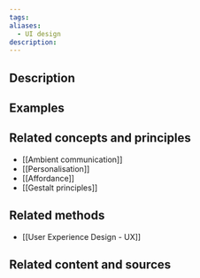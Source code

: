 ```yaml
---
tags: 
aliases:
  - UI design
description:
---
```


## Description


## Examples 


## Related concepts and principles
- [[Ambient communication]]
- [[Personalisation]]
- [[Affordance]]
- [[Gestalt principles]]

## Related methods
- [[User Experience Design - UX]]


## Related content and sources
